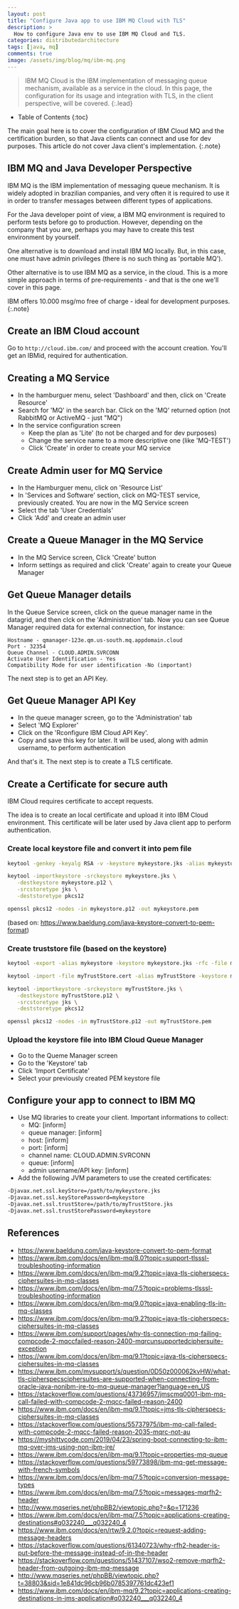 ```yaml
---
layout: post
title: "Configure Java app to use IBM MQ Cloud with TLS"
description: >
  How to configure Java env to use IBM MQ Cloud and TLS.
categories: distributedarchitecture
tags: [java, mq]
comments: true
image: /assets/img/blog/mq/ibm-mq.png
---
```

> IBM MQ Cloud is the IBM implementation of messaging queue mechanism,
available as a service in the cloud.
In this page, the configuration for its usage and integration with TLS, in the
client perspective, will be covered.
{:.lead}

- Table of Contents
{:toc}

The main goal here is to cover the configuration of IBM Cloud MQ and the
certification burden, so that Java clients can connect and use for dev purposes.
This article do not cover Java client's implementation.
{:.note}

## IBM MQ and Java Developer Perspective

IBM MQ is the IBM implementation of messaging queue mechanism. It is widely
adopted in brazilian companies, and very often it is required to use it in
order to transfer messages between different types of applications.

For the Java developer point of view, a IBM MQ environment is required to
perform tests before go to production. However, depending on the company that
you are, perhaps you may have to create this test environment by yourself.

One alternative is to download and install IBM MQ locally. But, in this case,
one must have admin privileges (there is no such thing as 'portable MQ').

Other alternative is to use IBM MQ as a service, in the cloud. This is a more
simple approach in terms of pre-requirements - and that is the one we'll cover
in this page.

IBM offers 10.000 msg/mo free of charge - ideal for development purposes.
{:.note}

## Create an IBM Cloud account

Go to `http://cloud.ibm.com/` and proceed with the account creation.
You'll get an IBMid, required for authentication.

## Creating a MQ Service

- In the hamburguer menu, select 'Dashboard' and then, click on 'Create Resource'
- Search for 'MQ' in the search bar. Click on the 'MQ' returned option (not
  RabbitMQ or ActiveMQ - just "MQ")
- In the service configuration screen
  - Keep the plan as 'Lite' (to not be charged and for dev purposes)
  - Change the service name to a more descriptive one (like 'MQ-TEST')
  - Click 'Create' in order to create your MQ service

## Create Admin user for MQ Service

- In the Hamburguer menu, click on 'Resource List'
- In 'Services and Software' section, click on MQ-TEST service, previously
created. You are now in the MQ Service screen
- Select the tab 'User Credentials'
- Click 'Add' and create an admin user

## Create a Queue Manager in the MQ Service

- In the MQ Service screen, Click 'Create' button
- Inform settings as required and click 'Create' again to create your Queue
Manager

## Get Queue Manager details

In the Queue Service screen, click on the queue manager name in the datagrid,
and then clck on the 'Administration' tab. Now you can see Queue Manager
required data for external connection, for instance:

```
Hostname - qmanager-123e.qm.us-south.mq.appdomain.cloud
Port - 32354
Queue Channel - CLOUD.ADMIN.SVRCONN
Activate User Identification - Yes
Compatibility Mode for user identification -No (important)
```

The next step is to get an API Key.

## Get Queue Manager API Key

- In the queue manager screen, go to the 'Administration' tab
- Select 'MQ Explorer'
- Click on the 'Rconfigure IBM Cloud API Key'.
- Copy and save this key for later. It will be used, along with admin username,
to perform authentication

And that's it. The next step is to create a TLS certificate.

## Create a Certificate for secure auth

IBM Cloud requires certificate to accept requests.

The idea is to create an local certificate and upload it into IBM Cloud
environment. This certificate will be later used by Java client app to perform
authentication.

### Create local keystore file and convert it into pem file

```bash
keytool -genkey -keyalg RSA -v -keystore mykeystore.jks -alias mykeystore

keytool -importkeystore -srckeystore mykeystore.jks \
   -destkeystore mykeystore.p12 \
   -srcstoretype jks \
   -deststoretype pkcs12

openssl pkcs12 -nodes -in mykeystore.p12 -out mykeystore.pem
```
(based on: https://www.baeldung.com/java-keystore-convert-to-pem-format)

### Create truststore file (based on the keystore)

```bash
keytool -export -alias mykeystore -keystore mykeystore.jks -rfc -file myTrustStore.cert

keytool -import -file myTrustStore.cert -alias myTrustStore -keystore myTrustStore.jks

keytool -importkeystore -srckeystore myTrustStore.jks \
   -destkeystore myTrustStore.p12 \
   -srcstoretype jks \
   -deststoretype pkcs12

openssl pkcs12 -nodes -in myTrustStore.p12 -out myTrustStore.pem
```

### Upload the keystore file into IBM Cloud Queue Manager

- Go to the Queme Manager screen
- Go to the 'Keystore' tab
- Click 'Import Certificate'
- Select your previously created PEM keystore file

## Configure your app to connect to IBM MQ

- Use MQ libraries to create your client. Important informations to collect:
  - MQ: [inform]
  - queue manager: [inform]
  - host: [inform]
  - port: [inform]
  - channel name: CLOUD.ADMIN.SVRCONN
  - queue: [inform]
  - admin username/API key: [inform]
- Add the following JVM parameters to use the created certificates:

``` bash
-Djavax.net.ssl.keyStore=/path/to/mykeystore.jks
-Djavax.net.ssl.keyStorePassword=mykeystore
-Djavax.net.ssl.trustStore=/path/to/myTrustStore.jks
-Djavax.net.ssl.trustStorePassword=mykeystore
```

## References

- https://www.baeldung.com/java-keystore-convert-to-pem-format
- https://www.ibm.com/docs/en/ibm-mq/8.0?topic=support-tlsssl-troubleshooting-information
- https://www.ibm.com/docs/en/ibm-mq/9.2?topic=java-tls-cipherspecs-ciphersuites-in-mq-classes
- https://www.ibm.com/docs/en/ibm-mq/7.5?topic=problems-tlsssl-troubleshooting-information
- https://www.ibm.com/docs/en/ibm-mq/9.0?topic=java-enabling-tls-in-mq-classes
- https://www.ibm.com/docs/en/ibm-mq/9.2?topic=java-tls-cipherspecs-ciphersuites-in-mq-classes
- https://www.ibm.com/support/pages/why-tls-connection-mq-failing-compcode-2-mqccfailed-reason-2400-mqrcunsupportedciphersuite-exception
- https://www.ibm.com/docs/en/ibm-mq/9.1?topic=java-tls-cipherspecs-ciphersuites-in-mq-classes
- https://www.ibm.com/mysupport/s/question/0D50z000062kvHW/what-tls-cipherspecsciphersuites-are-supported-when-connecting-from-oracle-java-nonibm-jre-to-mq-queue-manager?language=en_US
- https://stackoverflow.com/questions/43736957/jmscmq0001-ibm-mq-call-failed-with-compcode-2-mqcc-failed-reason-2400
- https://www.ibm.com/docs/en/ibm-mq/9.1?topic=jms-tls-cipherspecs-ciphersuites-in-mq-classes
- https://stackoverflow.com/questions/55737975/ibm-mq-call-failed-with-compcode-2-mqcc-failed-reason-2035-mqrc-not-au
- https://myshittycode.com/2019/04/23/spring-boot-connecting-to-ibm-mq-over-jms-using-non-ibm-jre/
- https://www.ibm.com/docs/en/ibm-mq/9.1?topic=properties-mq-queue
- https://stackoverflow.com/questions/59773898/ibm-mq-get-message-with-french-symbols
- https://www.ibm.com/docs/en/ibm-mq/7.5?topic=conversion-message-types
- https://www.ibm.com/docs/en/ibm-mq/7.5?topic=messages-mqrfh2-header
- http://www.mqseries.net/phpBB2/viewtopic.php?=&p=171236
- https://www.ibm.com/docs/en/ibm-mq/7.5?topic=applications-creating-destinations#q032240___q032240_4
- https://www.ibm.com/docs/en/rtw/9.2.0?topic=request-adding-message-headers
- https://stackoverflow.com/questions/61340723/why-rfh2-header-is-put-before-the-message-instead-of-in-the-header
- https://stackoverflow.com/questions/51437107/wso2-remove-mqrfh2-header-from-outgoing-ibm-mq-message
- http://www.mqseries.net/phpBB/viewtopic.php?t=38803&sid=1e841dc96cb96b0785397761dc423ef1
- https://www.ibm.com/docs/en/ibm-mq/9.2?topic=applications-creating-destinations-in-jms-application#q032240___q032240_4

